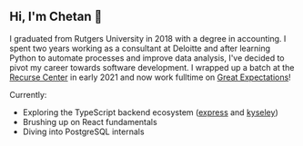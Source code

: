 ## Hi, I'm Chetan 👋

I graduated from Rutgers University in 2018 with a degree in accounting. I spent two years working as a consultant at Deloitte and after learning Python to automate processes and improve data analysis, I've decided to pivot my career towards software development. I wrapped up a batch at the [Recurse Center](https://www.recurse.com/) in early 2021 and now work fulltime on [Great Expectations](https://github.com/great-expectations/great_expectations/)!

Currently:
- Exploring the TypeScript backend ecosystem ([express](https://github.com/expressjs/express) and [kyseley](https://github.com/kysely-org/kysely))
- Brushing up on React fundamentals
- Diving into PostgreSQL internals
